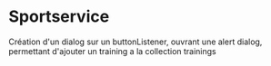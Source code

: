 # Sportservice
Création d'un dialog sur un buttonListener, ouvrant une alert dialog, permettant d'ajouter un training a la collection trainings


